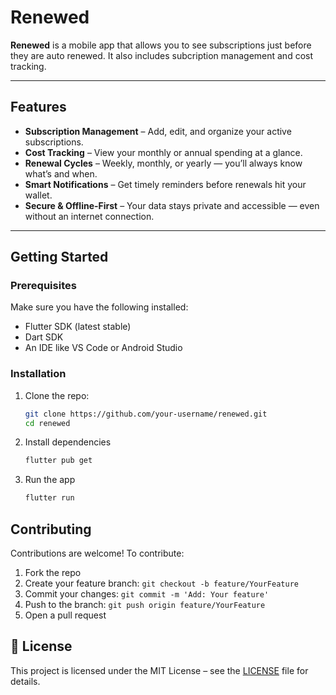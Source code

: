#  Renewed

**Renewed** is a mobile app that allows you to see subscriptions just before they are auto renewed. It also includes subcription management and cost tracking.

---

##  Features

- **Subscription Management** – Add, edit, and organize your active subscriptions.
- **Cost Tracking** – View your monthly or annual spending at a glance.
- **Renewal Cycles** – Weekly, monthly, or yearly — you’ll always know what’s and when.
- **Smart Notifications** – Get timely reminders before renewals hit your wallet.
- **Secure & Offline-First** – Your data stays private and accessible — even without an internet connection.

---

##  Getting Started

###  Prerequisites

Make sure you have the following installed:
- Flutter SDK (latest stable)
- Dart SDK
- An IDE like VS Code or Android Studio

###  Installation

1. Clone the repo:
   ```bash
   git clone https://github.com/your-username/renewed.git
   cd renewed

2. Install dependencies
   ```bash
   flutter pub get

3. Run the app
   ```bash
   flutter run


 ## Contributing

Contributions are welcome! To contribute:
1. Fork the repo
2. Create your feature branch: `git checkout -b feature/YourFeature`
3. Commit your changes: `git commit -m 'Add: Your feature'`
4. Push to the branch: `git push origin feature/YourFeature`
5. Open a pull request

## 📄 License

This project is licensed under the MIT License – see the [LICENSE](LICENSE) file for details.
